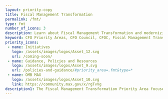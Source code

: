 ```yaml
---
layout: priority-copy
title: Fiscal Management Transformation
permalink: /fmt/
type: fmt
number_of_icons: 3
description: Learn about Fiscal Management Transformation and modernizing federal financial information.
keyword: CFO Priority Areas, CFO Council, CFOC, Fiscal Management Transformation, FMT
priority_icons: 
 - name: Initiatives
   logo: /assets/images/logos/Asset_12.svg
   url: /coming-soon/
 - name: Guidance, Policies and Resources
   logo: /assets/images/logos/Asset_9.svg
   url: /policies-and-guidance/#priority_area=.fmt&type=*
 - name: OMB MAX
   logo: /assets/images/logos/Asset_10.svg
   link: https://community.max.gov/x/rgTvVg
description1: The Fiscal Management Transformation Priority Area focuses on modernizing federal financial information to standardize solutions and provide accountability to taxpayers.
---
```



